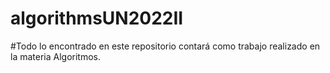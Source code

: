 # algorithmsUN2022II

#Todo lo encontrado en este repositorio contará como trabajo realizado en la materia Algoritmos.

